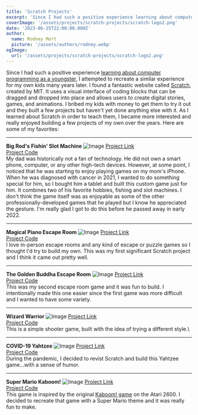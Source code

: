 ```yaml
---
title: 'Scratch Projects'
excerpt: 'Since I had such a positive experience learning about computer programming as a youngster...'
coverImage: '/assets/projects/scratch-projects/scratch-logo2.png'
date: '2023-06-25T22:00:00.000Z'
author:
  name: Rodney Mort
  picture: '/assets/authors/rodney.webp'
ogImage:
  url: '/assets/projects/scratch-projects/scratch-logo2.png'
---
```


Since I had such a positive experience [learning about computer programming as a youngster](/posts/the-beginning-of-my-tech-journey), I attempted to recreate a similar experience for my own kids many years later.  I found a fantastic website called [Scratch](https://scratch.mit.edu/about), created by MIT.  It uses a visual interface of coding blocks that can be dragged and dropped into place and allows users to create digital stories, games, and animations.  I bribed my kids with money to get them to try it out and they built a few projects but haven't yet done anything else with it.  As I learned about Scratch in order to teach them, I became more interested and really enjoyed building a few projects of my own over the years.  Here are some of my favorites:

---

**Big Rod's Fishin' Slot Machine**
![Image](https://cdn2.scratch.mit.edu/get_image/project/554777177_100x80.png)
[Project Link](https://scratch.mit.edu/projects/554777177/fullscreen)\
[Project Code](https://scratch.mit.edu/projects/554777177/editor)\
My dad was historically not a fan of technology.  He did not own a smart phone, computer, or any other high-tech devices.  However, at some point, I noticed that he was starting to enjoy playing games on my mom's iPhone.  When he was diagnosed with cancer in 2021, I wanted to do something special for him, so I bought him a tablet and built this custom game just for him.  It combines two of his favorite hobbies, fishing and slot machines.  I don't think the game itself was as enjoyable as some of the other professionally-developed games that he played but I know he appreciated the gesture.  I'm really glad I got to do this before he passed away in early 2022.

---

**Magical Piano Escape Room**
![Image](https://cdn2.scratch.mit.edu/get_image/project/114750942_100x80.png)
[Project Link](https://scratch.mit.edu/projects/114750942/fullscreen)\
[Project Code](https://scratch.mit.edu/projects/114750942/editor)\
I love in-person escape rooms and any kind of escape or puzzle games so I thought I'd try to build my own.  This was my first significant Scratch project and I think it came out pretty well.

---

**The Golden Buddha Escape Room**
![Image](https://cdn2.scratch.mit.edu/get_image/project/143511614_100x80.png)
[Project Link](https://scratch.mit.edu/projects/143511614/fullscreen)\
[Project Code](https://scratch.mit.edu/projects/143511614/editor)\
This was my second escape room game and it was fun to build.  I intentionally made this one easier since the first game was more difficult and I wanted to have some variety.

---

**Wizard Warrior**
![Image](https://cdn2.scratch.mit.edu/get_image/project/115316348_100x80.png)
[Project Link](https://scratch.mit.edu/projects/115316348/fullscreen)\
[Project Code](https://scratch.mit.edu/projects/115316348/editor)\
This is a simple shooter game, built with the idea of trying a different style.\

---

**COVID-19 Yahtzee**
![Image](https://cdn2.scratch.mit.edu/get_image/project/380559529_100x80.png)
[Project Link](https://scratch.mit.edu/projects/380559529/fullscreen)\
[Project Code](https://scratch.mit.edu/projects/380559529/editor)\
During the pandemic, I decided to revist Scratch and build this Yahtzee game...with a sense of humor.

---

**Super Mario Kaboom!**
![Image](https://cdn2.scratch.mit.edu/get_image/project/188616857_100x80.png)
[Project Link](https://scratch.mit.edu/projects/188616857/fullscreen)\
[Project Code](https://scratch.mit.edu/projects/188616857/editor)\
This game is inspired by the original [Kaboom! game](https://en.wikipedia.org/wiki/Kaboom!_(video_game)) on the Atari 2600.  I decided to recreate that game with a Super Mario theme and it was really fun to make.